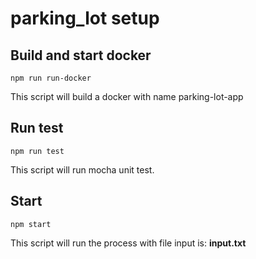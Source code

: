 # parking_lot setup

## Build and start docker
    npm run run-docker

This script will build a docker with name parking-lot-app

## Run test

    npm run test

This script will run mocha unit test.

## Start

    npm start
This script will run the process with file input is: **input.txt**

